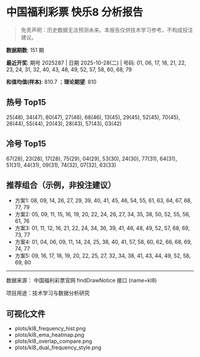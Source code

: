 # 中国福利彩票 快乐8 分析报告

> 免责声明：历史数据无法预测未来。本报告仅供技术学习参考，不构成投注建议。


**数据期数**: 151 期

**最近开奖**: 期号 2025287 | 日期 2025-10-28(二) | 号码: 01, 06, 17, 18, 21, 22, 23, 24, 31, 32, 40, 43, 48, 49, 52, 57, 58, 60, 68, 79

**和值均值(样本)**: 810.7 ；**理论期望**: 810


## 热号 Top15

25(48), 34(47), 80(47), 27(46), 68(46), 13(45), 29(45), 52(45), 70(45), 26(44), 55(44), 20(43), 28(43), 57(43), 03(42)


## 冷号 Top15

67(28), 23(28), 17(28), 75(29), 04(29), 53(30), 24(30), 77(31), 64(31), 51(31), 44(31), 09(31), 74(32), 07(32), 63(33)


## 推荐组合（示例，非投注建议）

- 方案1: 08, 09, 14, 26, 27, 29, 39, 40, 41, 45, 46, 54, 55, 61, 63, 64, 67, 68, 77, 79
- 方案2: 05, 09, 11, 15, 16, 19, 20, 22, 24, 26, 27, 34, 35, 38, 50, 52, 55, 56, 61, 76
- 方案3: 01, 11, 12, 16, 21, 22, 24, 34, 36, 39, 41, 46, 48, 49, 52, 57, 68, 69, 73, 77
- 方案4: 01, 04, 06, 09, 11, 14, 24, 25, 38, 40, 41, 57, 58, 60, 62, 66, 68, 69, 74, 77
- 方案5: 09, 16, 17, 18, 19, 20, 22, 25, 27, 32, 34, 38, 41, 43, 44, 49, 52, 58, 69, 80

---

数据来源： 中国福利彩票官网 findDrawNotice 接口 (name=kl8)

项目用途：技术学习与数据分析研究


## 可视化文件

- plots/kl8_frequency_hist.png
- plots/kl8_ema_heatmap.png
- plots/kl8_overlap_compare.png
- plots/kl8_dual_frequency_style.png